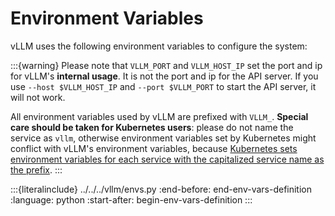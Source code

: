 # Environment Variables

vLLM uses the following environment variables to configure the system:

:::{warning}
Please note that `VLLM_PORT` and `VLLM_HOST_IP` set the port and ip for vLLM's **internal usage**. It is not the port and ip for the API server. If you use `--host $VLLM_HOST_IP` and `--port $VLLM_PORT` to start the API server, it will not work.

All environment variables used by vLLM are prefixed with `VLLM_`. **Special care should be taken for Kubernetes users**: please do not name the service as `vllm`, otherwise environment variables set by Kubernetes might conflict with vLLM's environment variables, because [Kubernetes sets environment variables for each service with the capitalized service name as the prefix](https://kubernetes.io/docs/concepts/services-networking/service/#environment-variables).
:::

:::{literalinclude} ../../../vllm/envs.py
:end-before: end-env-vars-definition
:language: python
:start-after: begin-env-vars-definition
:::

